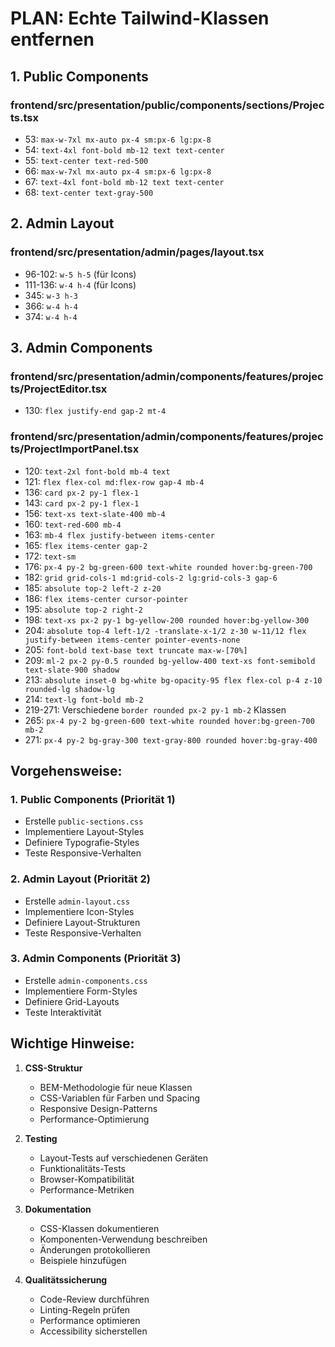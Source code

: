 # PLAN: Echte Tailwind-Klassen entfernen

## 1. Public Components
### frontend/src/presentation/public/components/sections/Projects.tsx
- 53: `max-w-7xl mx-auto px-4 sm:px-6 lg:px-8`
- 54: `text-4xl font-bold mb-12 text text-center`
- 55: `text-center text-red-500`
- 66: `max-w-7xl mx-auto px-4 sm:px-6 lg:px-8`
- 67: `text-4xl font-bold mb-12 text text-center`
- 68: `text-center text-gray-500`

## 2. Admin Layout
### frontend/src/presentation/admin/pages/layout.tsx
- 96-102: `w-5 h-5` (für Icons)
- 111-136: `w-4 h-4` (für Icons)
- 345: `w-3 h-3`
- 366: `w-4 h-4`
- 374: `w-4 h-4`

## 3. Admin Components
### frontend/src/presentation/admin/components/features/projects/ProjectEditor.tsx
- 130: `flex justify-end gap-2 mt-4`

### frontend/src/presentation/admin/components/features/projects/ProjectImportPanel.tsx
- 120: `text-2xl font-bold mb-4 text`
- 121: `flex flex-col md:flex-row gap-4 mb-4`
- 136: `card px-2 py-1 flex-1`
- 143: `card px-2 py-1 flex-1`
- 156: `text-xs text-slate-400 mb-4`
- 160: `text-red-600 mb-4`
- 163: `mb-4 flex justify-between items-center`
- 165: `flex items-center gap-2`
- 172: `text-sm`
- 176: `px-4 py-2 bg-green-600 text-white rounded hover:bg-green-700`
- 182: `grid grid-cols-1 md:grid-cols-2 lg:grid-cols-3 gap-6`
- 185: `absolute top-2 left-2 z-20`
- 186: `flex items-center cursor-pointer`
- 195: `absolute top-2 right-2`
- 198: `text-xs px-2 py-1 bg-yellow-200 rounded hover:bg-yellow-300`
- 204: `absolute top-4 left-1/2 -translate-x-1/2 z-30 w-11/12 flex justify-between items-center pointer-events-none`
- 205: `font-bold text-base text truncate max-w-[70%]`
- 209: `ml-2 px-2 py-0.5 rounded bg-yellow-400 text-xs font-semibold text-slate-900 shadow`
- 213: `absolute inset-0 bg-white bg-opacity-95 flex flex-col p-4 z-10 rounded-lg shadow-lg`
- 214: `text-lg font-bold mb-2`
- 219-271: Verschiedene `border rounded px-2 py-1 mb-2` Klassen
- 265: `px-4 py-2 bg-green-600 text-white rounded hover:bg-green-700 mb-2`
- 271: `px-4 py-2 bg-gray-300 text-gray-800 rounded hover:bg-gray-400`

## Vorgehensweise:

### 1. Public Components (Priorität 1)
- Erstelle `public-sections.css`
- Implementiere Layout-Styles
- Definiere Typografie-Styles
- Teste Responsive-Verhalten

### 2. Admin Layout (Priorität 2)
- Erstelle `admin-layout.css`
- Implementiere Icon-Styles
- Definiere Layout-Strukturen
- Teste Responsive-Verhalten

### 3. Admin Components (Priorität 3)
- Erstelle `admin-components.css`
- Implementiere Form-Styles
- Definiere Grid-Layouts
- Teste Interaktivität

## Wichtige Hinweise:

1. **CSS-Struktur**
   - BEM-Methodologie für neue Klassen
   - CSS-Variablen für Farben und Spacing
   - Responsive Design-Patterns
   - Performance-Optimierung

2. **Testing**
   - Layout-Tests auf verschiedenen Geräten
   - Funktionalitäts-Tests
   - Browser-Kompatibilität
   - Performance-Metriken

3. **Dokumentation**
   - CSS-Klassen dokumentieren
   - Komponenten-Verwendung beschreiben
   - Änderungen protokollieren
   - Beispiele hinzufügen

4. **Qualitätssicherung**
   - Code-Review durchführen
   - Linting-Regeln prüfen
   - Performance optimieren
   - Accessibility sicherstellen 